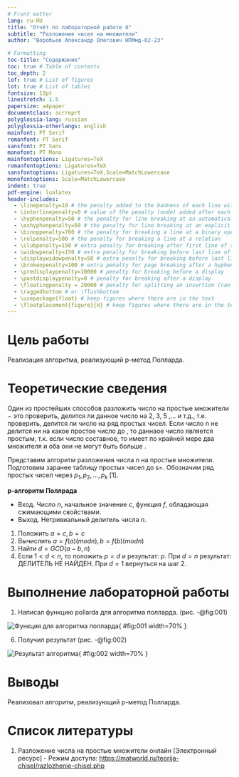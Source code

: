 ```yaml
---
# Front matter
lang: ru-RU
title: "Отчёт по лабораторной работе 6"
subtitle: "Разложение чисел на множители"
author: "Воробьев Александр Олегович НПМмд-02-23"

# Formatting
toc-title: "Содержание"
toc: true # Table of contents
toc_depth: 2
lof: true # List of figures
lot: true # List of tables
fontsize: 12pt
linestretch: 1.5
papersize: a4paper
documentclass: scrreprt
polyglossia-lang: russian
polyglossia-otherlangs: english
mainfont: PT Serif
romanfont: PT Serif
sansfont: PT Sans
monofont: PT Mono
mainfontoptions: Ligatures=TeX
romanfontoptions: Ligatures=TeX
sansfontoptions: Ligatures=TeX,Scale=MatchLowercase
monofontoptions: Scale=MatchLowercase
indent: true
pdf-engine: lualatex
header-includes:
  - \linepenalty=10 # the penalty added to the badness of each line within a paragraph (no associated penalty node) Increasing the value makes tex try to have fewer lines in the paragraph.
  - \interlinepenalty=0 # value of the penalty (node) added after each line of a paragraph.
  - \hyphenpenalty=50 # the penalty for line breaking at an automatically inserted hyphen
  - \exhyphenpenalty=50 # the penalty for line breaking at an explicit hyphen
  - \binoppenalty=700 # the penalty for breaking a line at a binary operator
  - \relpenalty=500 # the penalty for breaking a line at a relation
  - \clubpenalty=150 # extra penalty for breaking after first line of a paragraph
  - \widowpenalty=150 # extra penalty for breaking before last line of a paragraph
  - \displaywidowpenalty=50 # extra penalty for breaking before last line before a display math
  - \brokenpenalty=100 # extra penalty for page breaking after a hyphenated line
  - \predisplaypenalty=10000 # penalty for breaking before a display
  - \postdisplaypenalty=0 # penalty for breaking after a display
  - \floatingpenalty = 20000 # penalty for splitting an insertion (can only be split footnote in standard LaTeX)
  - \raggedbottom # or \flushbottom
  - \usepackage{float} # keep figures where there are in the text
  - \floatplacement{figure}{H} # keep figures where there are in the text
---
```


# Цель работы

Реализация алгоритма, реализующий p-метод Полларда.

# Теоретические сведения

Один из простейших способов разложить число на простые множители − это проверить, делится ли данное число на 2, 3, 5 ,... и т.д., т.е. проверить, делится ли число на ряд простых чисел. Если число n не делится ни на какое простое число до , то даннаое число является простым, т.к. если число составное, то имеет по крайней мере два множителя и оба они не могут быть больше .

Представим алгоритм разложения числа n на простые множители. Подготовим заранее таблицу простых чисел до s=. Обозначим ряд простых чисел через $p_1, p_2, ..., p_k$ [1].


**p-алгоритм Поллрада**

* Вход. Число $n$, начальное значение $c$, функция $f$, обладающая сжимающими свойствами.
* Выход. Нетривиальный делитель числа $n$.

1. Положить $a=c, b=c$
2. Вычислить $a=f(a)(mod n), b=f(b)(mod n)$
3. Найти $d = GCD(a-b, n)$
4. Если $1<d<n$, то положить $p=d$ и результат: $p$. При $d=n$ результат: ДЕЛИТЕЛЬ НЕ НАЙДЕН. При $d=1$ вернуться на шаг 2.



# Выполнение лабораторной работы

1. Написал функцию pollarda для алгоритма полларда. (рис. -@fig:001)

![Функция для алгоритма полларда](../images/1.png){ #fig:001 width=70% }


6. Получил результат (рис. -@fig:002)

![Результат алгоритма](../images/2.png){ #fig:002 width=70% }

# Выводы

Реализовал алгоритм, реализующий p-метод Полларда.

# Список литературы

1. Разложение числа на простые множители онлайн [Электронный ресурс] - Режим доступа: https://matworld.ru/teorija-chisel/razlozhenie-chisel.php
